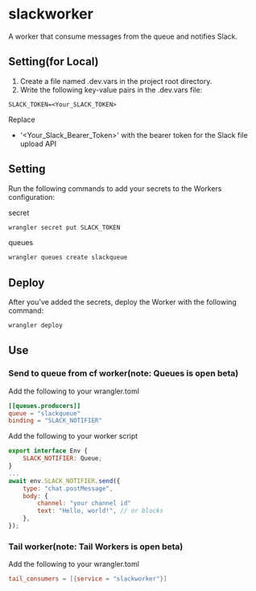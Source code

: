 # slackworker

A worker that consume messages from the queue and notifies Slack. 

## Setting(for Local)
1. Create a file named .dev.vars in the project root directory.
2. Write the following key-value pairs in the .dev.vars file:
  ```
  SLACK_TOKEN=<Your_SLACK_TOKEN>
  ```

Replace 
- '<Your_Slack_Bearer_Token>' with the bearer token for the Slack file upload API

## Setting
Run the following commands to add your secrets to the Workers configuration:

secret
```bash
wrangler secret put SLACK_TOKEN
```

queues
```bash
wrangler queues create slackqueue
```

## Deploy
After you've added the secrets, deploy the Worker with the following command:
```bash
wrangler deploy
```

## Use
### Send to queue from cf worker(note: Queues is open beta)
Add the following to your wrangler.toml

```toml
[[queues.producers]]
queue = "slackqueue"
binding = "SLACK_NOTIFIER"
```

Add the following to your worker script

```js
export interface Env {
	SLACK_NOTIFIER: Queue;
}
...
await env.SLACK_NOTIFIER.send({
    type: "chat.postMessage",
    body: {
        channel: "your channel id"
        text: "Hello, world!", // or blocks
    },
});
```

### Tail worker(note: Tail Workers is open beta)
Add the following to your wrangler.toml

```toml
tail_consumers = [{service = "slackworker"}]
```
